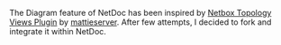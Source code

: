The Diagram feature of NetDoc has been inspired by [Netbox Topology Views Plugin](https://github.com/mattieserver/netbox-topology-views "Netbox Topology Views Plugin") by [mattieserver](https://github.com/mattieserver "mattieserver"). After few attempts, I decided to fork and integrate it within NetDoc.
